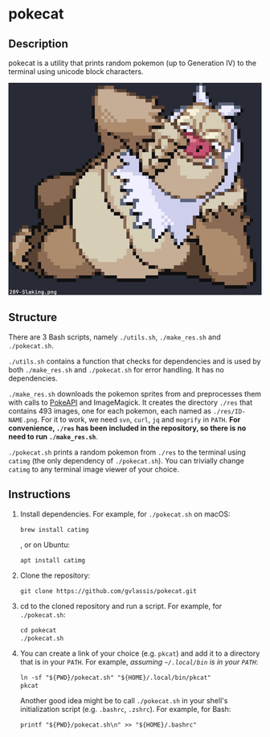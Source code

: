 # pokecat

## Description

pokecat is a utility that prints random pokemon (up to Generation IV) to the terminal using unicode block characters.

![](screenshot.png)

## Structure

There are 3 Bash scripts, namely `./utils.sh`, `./make_res.sh` and `./pokecat.sh`.

`./utils.sh` contains a function that checks for dependencies and is used by both `./make_res.sh` and `./pokecat.sh` for error handling. It has no dependencies.

`./make_res.sh` downloads the pokemon sprites from [](https://github.com/PokeAPI/sprites) and preprocesses them with calls to [PokeAPI](https://pokeapi.co/) and ImageMagick. It creates the directory `./res` that contains 493 images, one for each pokemon, each named as `./res/ID-NAME.png`. For it to work, we need `svn`, `curl`, `jq` and `mogrify` in `PATH`. **For convenience, `./res` has been included in the repository, so there is no need to run `./make_res.sh`**.

`./pokecat.sh` prints a random pokemon from `./res` to the terminal using `catimg` (the only dependency of `./pokecat.sh`). You can trivially change `catimg` to any terminal image viewer of your choice.

## Instructions

1)  Install dependencies. For example, for `./pokecat.sh` on macOS:

        brew install catimg

    , or on Ubuntu:

        apt install catimg

2)  Clone the repository:

        git clone https://github.com/gvlassis/pokecat.git

3)  cd to the cloned repository and run a script. For example, for `./pokecat.sh`:

        cd pokecat
        ./pokecat.sh

4)  You can create a link of your choice (e.g. `pkcat`) and add it to a directory that is in your `PATH`. For example, *assuming  `~/.local/bin` is in your `PATH`*:

        ln -sf "${PWD}/pokecat.sh" "${HOME}/.local/bin/pkcat"
        pkcat

    Another good idea might be to call `./pokecat.sh` in your shell's initialization script (e.g. `.bashrc`, `.zshrc`). For example, for Bash:

        printf "${PWD}/pokecat.sh\n" >> "${HOME}/.bashrc"

